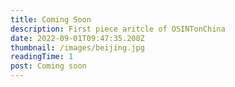 ```yaml
---
title: Coming Soon
description: First piece aritcle of OSINTonChina
date: 2022-09-01T09:47:35.200Z
thumbnail: /images/beijing.jpg
readingTime: 1
post: Coming soon
---
```

